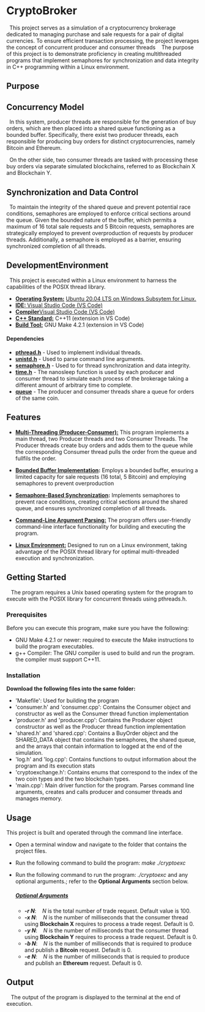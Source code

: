 # CryptoBroker
&nbsp;&nbsp;This project serves as a simulation of a cryptocurrency brokerage dedicated to managing purchase and sale requests for a pair of digital currencies. To ensure efficient transaction processing, the project leverages the concept of concurrent producer and consumer threads
&nbsp;&nbsp; The purpose of this project is to demonstrate proficiency in creating multithreaded programs that implement semaphores for synchronization and data integrity in C++ programming within a Linux environment.
## Purpose

## Concurrency Model
&nbsp;&nbsp;In this system, producer threads are responsible for the generation of buy orders, which are then placed into a shared queue functioning as a bounded buffer. Specifically, there exist two producer threads, each responsible for producing buy orders for distinct cryptocurrencies, namely Bitcoin and Ethereum.

&nbsp;&nbsp;On the other side, two consumer threads are tasked with processing these buy orders via separate simulated blockchains, referred to as Blockchain X and Blockchain Y.

## Synchronization and Data Control
&nbsp;&nbsp;To maintain the integrity of the shared queue and prevent potential race conditions, semaphores are employed to enforce critical sections around the queue. Given the bounded nature of the buffer, which permits a maximum of 16 total sale requests and 5 Bitcoin requests, semaphores are strategically employed to prevent overproduction of requests by producer threads. Additionally, a semaphore is employed as a barrier, ensuring synchronized completion of all threads.



## DevelopmentEnvironment
&nbsp;&nbsp;This project is executed within a Linux environment to harness the capabilities of the POSIX thread library.

- **<u>Operating System:</u>** [Ubuntu 20.04 LTS on Windows Subsytem for Linux.](https://ubuntu.com/tutorials/install-ubuntu-on-wsl2-on-windows-10#1-overview)
- **<u>IDE: </u>** [Visual Studio Code (VS Code)](https://code.visualstudio.com/download)
- **<u>Compiler</u>**[Visual Studio Code (VS Code)](https://gcc.gnu.org/)
- **<u>C++ Standard:</u>** C++11 (extension in VS Code)
- **<u>Build Tool:</u>** GNU Make 4.2.1 (extension in VS Code)

#### Dependencies
- **<u>pthread.h</u>** - Used to implement individual threads.
- **<u>unistd.h</u>** - Used to parse command line arguments.
- **<u>semaphore.h</u>** - Used to for thread synchronization and data integrity.
- **<u>time.h</u>** - The nanosleep function is used by each producer and consumer thread to simulate each process of the brokerage taking a different amount of arbitrary time to complete.
- **<u>queue</u>** - The producer and consumer threads share a queue for orders of the same coin.

## Features
- **<u>Multi-Threading (Producer-Consumer):</u>** This program implements a main thread, two Producer threads and two Consumer Threads. The Producer threads create buy orders and adds them to the queue while the corresponding Consumer thread pulls the order from the queue and fullfils the order.

- **<u>Bounded Buffer Implementation</u>:** Employs a bounded buffer, ensuring a limited capacity for sale requests (16 total, 5 Bitcoin) and employing semaphores to prevent overproduction

- **<u>Semaphore-Based Synchronization</u>:**  Implements semaphores to prevent race conditions, creating critical sections around the shared queue, and ensures synchronized completion of all threads.

- **<u>Command-Line Argument Parsing:</u>**  The program offers user-friendly command-line interface functionality for building and executing the program.

- **<u>Linux Environment:</u>** Designed to run on a Linux environment, taking advantage of the POSIX thread library for optimal multi-threaded execution and synchronization.

## Getting Started
&nbsp;&nbsp; The program requires a Unix based operating system for the program to execute with the POSIX library for concurrent threads using pthreads.h.

### Prerequisites

Before you can execute this program, make sure you have the following:
- GNU Make 4.2.1 or newer: required to execute the Make instructions to build the program executables.
- g++ Compiler: The GNU compiler is used to build and run the program. the compiler must support C++11. 

### Installation
**Download the following files into the same folder:**
- 'Makefile': Used for building the program
- 'consumer.h' and 'consumer.cpp': Contains the Consumer object and constructor as well as the Consumer thread function implementation
- 'producer.h' and 'producer.cpp': Contains the Producer object constructor as well as the Producer thread function implementation
- 'shared.h' and 'shared.cpp': Contains a BuyOrder object and the SHARED_DATA object that contains the semaphores, the shared queue, and the arrays that contain information to logged at the end of the simulation.
- 'log.h' and 'log.cpp': Contains functions to output information about the program and its execution stats
- 'cryptoexchange.h': Contains enums that correspond to the index of the two coin types and the two blockchain types.
- 'main.cpp': Main driver function for the program. Parses command line arguments, creates and calls producer and consumer threads and manages memory. 

## Usage
This project is built and operated through the command line interface.
- Open a terminal window and navigate to the folder that contains the project files. 
- Run the following command to build the program:
    _make ./cryptoexc_
- Run the following command to run the program: 
    _./cryptoexc_ and any optional arguments.; refer to the **Optional Arguments** section below.

    ##### <u>**Optional Arguments**</u>
    - **_-r N_**: &nbsp;&nbsp; _N_ is the total number of trade request. Default value is 100.
    - **_-x N_**: &nbsp;&nbsp; _N_ is the number of milliseconds that the consumer thread using **Blockchain X** requires to process a trade reqest. Default is 0.
    - **_-y N_**: &nbsp;&nbsp; _N_ is the number of milliseconds that the consumer thread using **Blockchain Y** requires to process a trade request. Default is 0.
    - **_-b N_**: &nbsp;&nbsp; _N_ is the number of milliseconds that is required to produce and publish a **Bitcoin** request. Default is 0.
    - **_-e N_**: &nbsp;&nbsp; _N_ is the number of milliseconds that is requied to produce and publish an **Ethereum** request. Default is 0.

## Output
&nbsp;&nbsp; The output of the program is displayed to the terminal at the end of execution.

